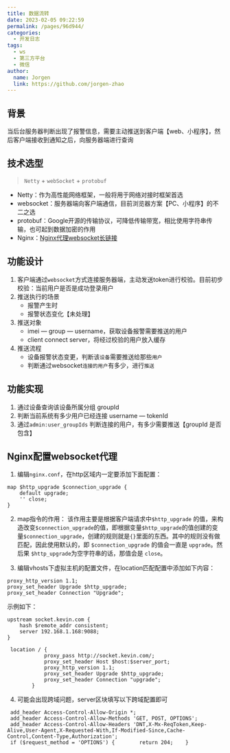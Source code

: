 ```yaml
---
title: 数据流转
date: 2023-02-05 09:22:59
permalink: /pages/96d944/
categories:
  - 开发日志
tags:
  - ws
  - 第三方平台
  - 微信
author: 
  name: Jorgen
  link: https://github.com/jorgen-zhao
---
```

## 背景
当后台服务器判断出现了报警信息，需要主动推送到客户端【web、小程序】，然后客户端接收到通知之后，向服务器端进行查询



## 技术选型

> `Netty` + `webSocket` + `protobuf`
- Netty：作为高性能网络框架，一般将用于网络对接时框架首选
- websocket：服务器端向客户端通信，目前浏览器方案【PC、小程序】的不二之选
- protobuf：Google开源的传输协议，可降低传输带宽，相比使用字符串传输，也可起到数据加密的作用
- Nginx：[Nginx代理websocket长链接](https://www.cnblogs.com/ybyqjzl/p/10350732.html)

## 功能设计

1. 客户端通过`websocket`方式连接服务器端，主动发送token进行校验。目前初步校验：当前用户是否是成功登录用户
2. 推送执行的场景
    - 报警产生时
    - 报警状态变化【未处理】
3. 推送对象
    - imei — group — username，获取设备报警需要推送的用户
    - client connect server，将经过校验的用户放入缓存
4. 推送流程
    - 设备报警状态变更，判断该`设备`需要推送给那些`用户`
    - 判断通过websocket`连接的用户`有多少，进行`推送`

## 功能实现
1. 通过设备查询该设备所属分组 groupId
2. 判断当前系统有多少用户已经连接 username — tokenId
3. 通过`admin:user_groupIds` 判断连接的用户，有多少需要推送【groupId 是否包含】

## Nginx配置websocket代理    

1. 编辑`nginx.conf`，在http区域内一定要添加下面配置：
```shell
map $http_upgrade $connection_upgrade {
    default upgrade;
    '' close;
}
```
2. map指令的作用：
该作用主要是根据客户端请求中`$http_upgrade` 的值，来构造改变`$connection_upgrade`的值，即根据变量`$http_upgrade`的值创建的变量`$connection_upgrade`，创建的规则就是`{}`里面的东西。其中的规则没有做匹配，因此使用默认的，即 `$connection_upgrade` 的值会一直是 `upgrade`。然后果 `$http_upgrade`为空字符串的话，那值会是 `close`。

3. 编辑vhosts下虚拟主机的配置文件，在location匹配配置中添加如下内容：
```shell
proxy_http_version 1.1;
proxy_set_header Upgrade $http_upgrade;
proxy_set_header Connection "Upgrade";
```

示例如下：
```
upstream socket.kevin.com {
    hash $remote_addr consistent;
    server 192.168.1.168:9088;
}

 location / {
            proxy_pass http://socket.kevin.com/;
            proxy_set_header Host $host:$server_port;
            proxy_http_version 1.1;
            proxy_set_header Upgrade $http_upgrade;
            proxy_set_header Connection "upgrade";
        }
 ```

4. 可能会出现跨域问题，server区块填写以下跨域配置即可
```
 add_header Access-Control-Allow-Origin *;
 add_header Access-Control-Allow-Methods 'GET, POST, OPTIONS';
 add_header Access-Control-Allow-Headers 'DNT,X-Mx-ReqToken,Keep-Alive,User-Agent,X-Requested-With,If-Modified-Since,Cache-Control,Content-Type,Authorization';
 if ($request_method = 'OPTIONS') {        return 204;    }
```

<!-- TODO 数据流转的形式，以及如何搭建数据流转引擎 -->